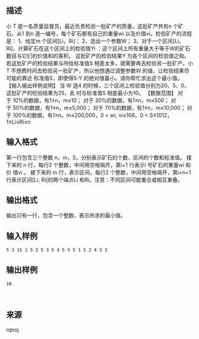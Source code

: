 ## 描述

小 T 是一名质量监督员，最近负责检验一批矿产的质量。这批矿产共有n 个矿石，从1 到n 逐一编号，每个矿石都有自己的重量wi 以及价值vi。检验矿产的流程是： 1、给定m 个区间[Li，Ri]； 2、选出一个参数W； 3、对于一个区间[Li，Ri]，计算矿石在这个区间上的检验值Yi ：这个区间上所有重量大于等于W的矿石数目与它们的价值和的乘积。 这批矿产的检验结果Y 为各个区间的检验值之和。 若这批矿产的检验结果与所给标准值S 相差太多，就需要再去检验另一批矿产。小T 不想费时间去检验另一批矿产，所以他想通过调整参数W 的值，让检验结果尽可能的靠近 标准值S，即使得S-Y 的绝对值最小。请你帮忙求出这个最小值。 【输入输出样例说明】 当 W 选4 的时候，三个区间上检验值分别为20、5、0，这批矿产的检验结果为25，此 时与标准值S 相差最小为10。 【数据范围】 对于 10%的数据，有1≤n，m≤10； 对于 30%的数据，有1≤n，m≤500； 对于 50%的数据，有1≤n，m≤5,000； 对于 70%的数据，有1≤n，m≤10,000； 对于 100%的数据，有1≤n，m≤200,000，0 < wi, vi≤106，0 < S≤1012，1≤Li≤Ri≤n

## 输入格式

第一行包含三个整数 n，m，S，分别表示矿石的个数、区间的个数和标准值。 接下来的 n 行，每行2 个整数，中间用空格隔开，第i+1 行表示i 号矿石的重量wi 和价 值vi 。 接下来的 m 行，表示区间，每行2 个整数，中间用空格隔开，第i+n+1 行表示区间[Li, Ri]的两个端点Li 和Ri。注意：不同区间可能重合或相互重叠。

## 输出格式

输出只有一行，包含一个整数，表示所求的最小值。

## 输入样例

```plaintext
5 3 15 1 5 2 5 3 5 4 5 5 5 1 5 2 4 3 3
```

## 输出样例

```plaintext
10
```



 

## 来源

rqnoj

